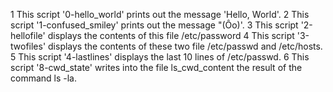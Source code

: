 1 This script '0-hello_world' prints out the message 'Hello, World'.
2 This script '1-confused_smiley' prints out the message "(Ôo)'.
3 This script '2-hellofile' displays the contents of this file /etc/password
4 This script '3-twofiles' displays the contents of these two file /etc/passwd and /etc/hosts.
5 This script '4-lastlines' displays the last 10 lines of /etc/passwd.
6 This script '8-cwd_state' writes into the file ls_cwd_content the result of the command ls -la.

